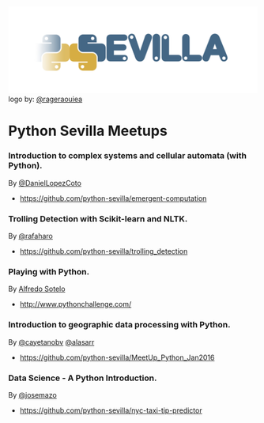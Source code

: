 ![logo python sevilla](img/python_sevilla.jpg)
logo by: [@rageraouiea](https://twitter.com/rageraouiea)
# Python Sevilla Meetups


### Introduction to complex systems and cellular automata (with Python).
By [@DanielLopezCoto](https://github.com/DanielLopezCoto)
- https://github.com/python-sevilla/emergent-computation

### Trolling Detection with Scikit-learn and NLTK.
By [@rafaharo](https://github.com/rafaharo)
- https://github.com/python-sevilla/trolling_detection

### Playing with Python.
By [Alfredo Sotelo ](https://es.linkedin.com/in/alfredosotelo)
- http://www.pythonchallenge.com/

### Introduction to geographic data processing with Python.
By [@cayetanobv](https://github.com/cayetanobv) [@alasarr](https://github.com/alasarr)
- https://github.com/python-sevilla/MeetUp_Python_Jan2016

### Data Science - A Python Introduction.
By [@josemazo](https://github.com/josemazo)
- https://github.com/python-sevilla/nyc-taxi-tip-predictor
